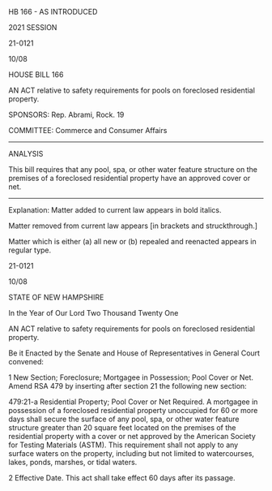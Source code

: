  HB 166 - AS INTRODUCED

 

 

2021 SESSION

 21-0121

 10/08

 

HOUSE BILL 166

 

AN ACT relative to safety requirements for pools on foreclosed residential property.

 

SPONSORS: Rep. Abrami, Rock. 19

 

COMMITTEE: Commerce and Consumer Affairs

 

-----------------------------------------------------------------

 

ANALYSIS

 

 This bill requires that any pool, spa, or other water feature structure on the premises of a foreclosed residential property have an approved cover or net.

 

- - - - - - - - - - - - - - - - - - - - - - - - - - - - - - - - - - - - - - - - - - - - - - - - - - - - - - - - - - - - - - - - - - - - - - - - - - - 

 

Explanation: Matter added to current law appears in bold italics.

 Matter removed from current law appears [in brackets and struckthrough.]

 Matter which is either (a) all new or (b) repealed and reenacted appears in regular type.

 21-0121

 10/08

 

STATE OF NEW HAMPSHIRE

 

In the Year of Our Lord Two Thousand Twenty One

 

AN ACT relative to safety requirements for pools on foreclosed residential property.

 

Be it Enacted by the Senate and House of Representatives in General Court convened:

 

 1 New Section; Foreclosure; Mortgagee in Possession; Pool Cover or Net. Amend RSA 479 by inserting after section 21 the following new section:

 479:21-a Residential Property; Pool Cover or Net Required. A mortgagee in possession of a foreclosed residential property unoccupied for 60 or more days shall secure the surface of any pool, spa, or other water feature structure greater than 20 square feet located on the premises of the residential property with a cover or net approved by the American Society for Testing Materials (ASTM). This requirement shall not apply to any surface waters on the property, including but not limited to watercourses, lakes, ponds, marshes, or tidal waters. 

 2 Effective Date. This act shall take effect 60 days after its passage.

